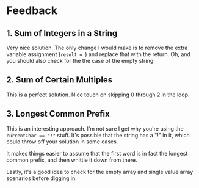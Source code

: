 # Feedback

## 1. Sum of Integers in a String

Very nice solution. The only change I would make is to remove the extra
variable assignment (`result = `) and replace that with the return. Oh, and you
should also check for the the case of the empty string.

## 2. Sum of Certain Multiples

This is a perfect solution. Nice touch on skipping 0 through 2 in the loop.

## 3. Longest Common Prefix

This is an interesting approach. I'm not sure I get why you're using the `
currentChar == "!"` stuff. It's possible that the string has a "!" in it,
which could throw off your solution in some cases.

It makes things easier to assume that the first word is in fact the longest
common prefix, and then whittle it down from there.

Lastly, it's a good idea to check for the empty array and single value array
scenarios before digging in.
